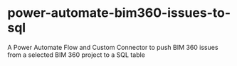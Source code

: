 # power-automate-bim360-issues-to-sql
A Power Automate Flow and Custom Connector to push BIM 360 issues from a selected BIM 360 project to a SQL table
